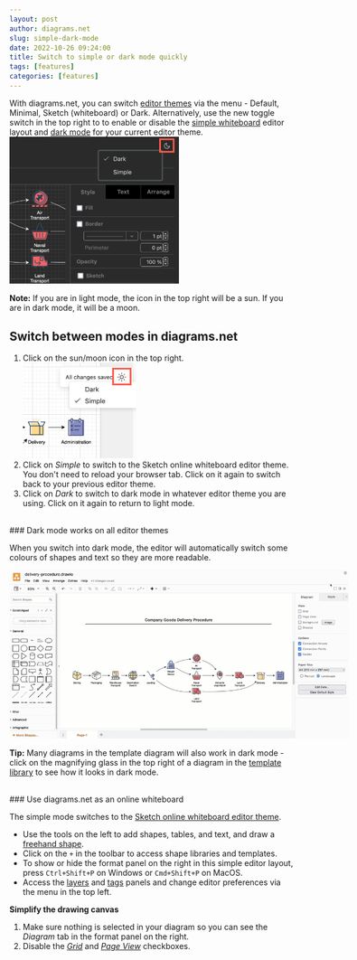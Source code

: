 ```yaml
---
layout: post
author: diagrams.net
slug: simple-dark-mode
date: 2022-10-26 09:24:00
title: Switch to simple or dark mode quickly
tags: [features]
categories: [features]
---
```


With diagrams.net, you can switch [editor themes](/blog/diagram-editor-theme.html) via the menu - Default, Minimal, Sketch (whiteboard) or Dark. Alternatively, use the new toggle switch in the top right to to enable or disable the [simple whiteboard](/blog/sketch-online-whiteboard.html) editor layout and [dark mode](/blog/dark-mode-diagram-editor.html) for your current editor theme. 
<br /><img src="/assets/img/blog/mode-switch-dark.png" style="width=100%;max-width:300px;height:auto;" alt="Click on the sun/moon in the top right and enable or disable the simple whiteboard editor or the dark/light editor theme.">

**Note:** If you are in light mode, the icon in the top right will be a sun. If you are in dark mode, it will be a moon. 

## Switch between modes in diagrams.net

1. Click on the sun/moon icon in the top right. 
<br /><img src="/assets/img/blog/mode-switch-simple.png" style="width=100%;max-width:200px;height:auto;" alt="Click on the sun/moon in the top right and enable or disable the simple whiteboard editor or the dark/light editor theme.">
2. Click on _Simple_ to switch to the Sketch online whiteboard editor theme. You don't need to reload your browser tab. Click on it again to switch back to your previous editor theme.
3. Click on _Dark_ to switch to dark mode in whatever editor theme you are using. Click on it again to return to light mode. 

<br />
### Dark mode works on all editor themes

When you switch into dark mode, the editor will automatically switch some colours of shapes and text so they are more readable. 

<img src="/assets/img/blog/mode-switch.gif" style="width=100%;max-width:600px;height:auto;" alt="Click on the sun/moon in the top right and enable or disable the simple whiteboard editor or the dark/light editor theme.">

**Tip:** Many diagrams in the template diagram will also work in dark mode - click on the magnifying glass in the top right of a diagram in the [template library](/blog/template-diagrams.html) to see how it looks in dark mode.

<br />
### Use diagrams.net as an online whiteboard

The simple mode switches to the [Sketch online whiteboard editor theme](/blog/sketch-online-whiteboard.html). 
* Use the tools on the left to add shapes, tables, and text, and draw a [freehand shape](/doc/faq/insert-freehand-shapes.html). 
* Click on the ``+`` in the toolbar to access shape libraries and templates.
* To show or hide the format panel on the right in this simple editor layout, press ``Ctrl+Shift+P`` on Windows or ``Cmd+Shift+P`` on MacOS.
* Access the [layers](/doc/layers.html) and [tags](/blog/tags-in-diagrams.html) panels and change editor preferences via the menu in the top left.


**Simplify the drawing canvas**
1. Make sure nothing is selected in your diagram so you can see the _Diagram_ tab in the format panel on the right. 
2. Disable the [_Grid_](/doc/faq/editor-grid-change.html) and [_Page View_](/doc/faq/editor-page-view.html) checkboxes.
